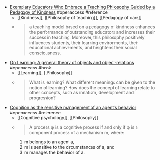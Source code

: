 - [Exemplary Educators Who Embrace a Teaching Philosophy Guided by a Pedagogy of Kindness](http://www.isaacpub.org/12/2104/6/2/05/2021/JAER.html) #openaccess #reference
	- [[Kindness]], [[Philosophy of teaching]], [[Pedagogy of care]]
	- >a teaching model based on a pedagogy of kindness enhances the performance of outstanding educators and increases their success in teaching. Moreover, this philosophy positively influences students, their learning environments, their educational achievements, and heightens their social consciousness.
- [On Learning: A general theory of objects and object-relations](https://discovery.ucl.ac.uk/id/eprint/10127557/) #openaccess #book
	- [[Learning]], [[Philosophy]]
	- >What is learning? What different meanings can be given to the notion of learning? How does the concept of learning relate to other concepts, such as innatism, development and progression?
- [Cognition as the sensitive management of an agent's behavior](http://philsci-archive.pitt.edu/19976/) #openaccess #reference
	- [[Cognitive psychology]], [[Philosophy]]
	- >A process φ is a cognitive process if and only if φ is a component process of a
	  mechanism m, where:
	  1. m belongs to an agent a,
	  2. m is sensitive to the circumstances of a, and
	  3. m manages the behavior of a.